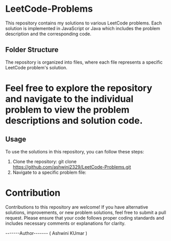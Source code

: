 # LeetCode-Problems
This repository contains my solutions to various LeetCode problems. Each solution is implemented in JavaScript or Java which includes the problem description 
and the corresponding code.

## Folder Structure
The repository is organized into files, where each file represents a specific LeetCode problem's solution.

# Feel free to explore the repository and navigate to the individual problem to view the problem descriptions and solution code.

## Usage
To use the solutions in this repository, you can follow these steps:
1. Clone the repository: git clone https://github.com/ashwini2329/LeetCode-Problems.git
2. Navigate to a specific problem file:

# Contribution
Contributions to this repository are welcome! If you have alternative solutions, improvements, or new problem solutions, feel free to submit a pull request.
Please ensure that your code follows proper coding standards and includes necessary comments or explanations for clarity.

-------Author-------
  ( Ashwini KUmar )
